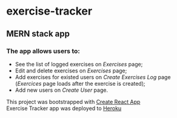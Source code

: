 # exercise-tracker
<h2>MERN stack app</h2>

<h3>The app allows users to:</h3>

<ul>
    <li>See the list of logged exercises on <em>Exercises</em> page;</li>
    <li>Edit and delete exercises on <em>Exercises</em> page;</li>
    <li>Add exercises for existed users on <em>Create Exercises Log</em> page<br>
      (<em>Exercices</em> page loads after the exercise is created);</li>
    <li>Add new users on <em>Create User</em> page.</li>
</ul>
    
This project was bootstrapped with [Create React App](https://github.com/facebook/create-react-app)<br>
Exercise Tracker app was deployed to [Heroku](https://mern-exe-tracker.herokuapp.com)
